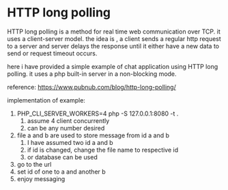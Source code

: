 # HTTP long polling

HTTP long polling is a method for real time web communication over TCP. it uses a client-server model. the idea is , a client sends a regular http request to a server and server delays the response until it either have a new data to send or request timeout occurs.

here i have provided a simple example of chat application using HTTP long polling. it uses a php built-in server in a non-blocking mode.

reference: <https://www.pubnub.com/blog/http-long-polling/>

implementation of example:

1. PHP_CLI_SERVER_WORKERS=4 php -S 127.0.0.1:8080 -t .
   1. assume 4 client concurrently
   2. can be any number desired
2. file a and b are used to store message from id a and b
   1. I have assumed two id a and b
   2. if id is changed, change the file name to respective id
   3. or database can be used
3. go to the url
4. set id of one to a and another b
5. enjoy messaging
